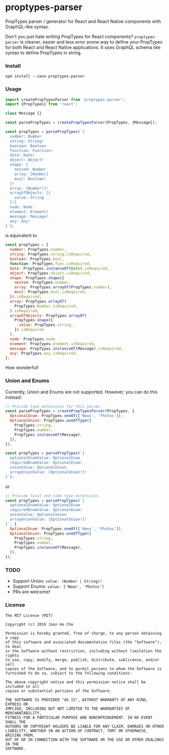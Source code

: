 # proptypes-parser
PropTypes parser / generator for React and React Native components with GraphQL-like syntax.

Don't you just hate writing PropTypes for React components?
`proptypes-parser` is cleaner, easier and less error prone way to define your PropTypes for both React and React Native applications.
It uses GraphQL schema like syntax to define PropTypes in string.


### Install
```
npm install --save proptypes-parser
```


### Usage
```javascript
import createPropTypesParser from 'proptypes-parser';
import {PropTypes} from 'react';

class Message {}

const parsePropTypes = createPropTypesParser(PropTypes, {Message});

const propTypes = parsePropTypes(`{
  number: Number
  string: String!
  boolean: Boolean
  function: Function!
  date: Date!
  object: Object!
  shape: {
    nested: Number
    array: [Number]
    must: Boolean!
  }!
  array: [Number!]!
  arrayOfObjects: [{
    value: String
  }!]
  node: Node
  element: Element!
  message: Message!
  any: Any!
}`);
```
is equivalent to
```javascript
const propTypes = {
  number: PropTypes.number,
  string: PropTypes.string.isRequired,
  boolean: PropTypes.bool,
  function: PropTypes.func.isRequired,
  date: PropTypes.instanceOf(Date).isRequired,
  object: PropTypes.object.isRequired,
  shape: PropTypes.shape({
    nested: PropTypes.number,
    array: PropTypes.arrayOf(PropTypes.number),
    must: PropTypes.bool.isRequired,
  }).isRequired,
  array: PropTypes.arrayOf(
    PropTypes.Number.isRequired,
  ).isRequired,
  arrayOfObjects: PropTypes.arrayOf(
    PropTypes.shape({
      value: PropTypes.string,
    }).isRequired
  ),
  node: PropTypes.node
  element: PropTypes.element.isRequired,
  message: PropTypes.instanceOf(Message).isRequired,
  any: PropTypes.any.isRequired,
};
```
How wonderful!


### Union and Enums
Currently, Union and Enums are not supported.
However, you can do this instead:
```javascript
// Provide type extensions for this parser.
const parsePropTypes = createPropTypesParser(PropTypes, {
  OptionalEnum: PropTypes.oneOf(['News', 'Photos']),
  OptionalUnion: PropTypes.oneOfType([
    PropTypes.string,
    PropTypes.number,
    PropTypes.instanceOf(Message),
  ]),
});

const propTypes = parsePropTypes(`{
  optionalEnumValue: OptionalEnum
  requiredEnumValue: OptionalEnum!
  unionValue: OptionalUnion
  arrayUnionValue: [OptionalUnion!]!
}`);
```
or
```javascript
// Provide local one-time type extensions.
const propTypes = parsePropTypes(`{
  optionalEnumValue: OptionalEnum
  requiredEnumValue: OptionalEnum!
  unionValue: OptionalUnion
  arrayUnionValue: [OptionalUnion!]!
}`, {
  OptionalEnum: PropTypes.oneOf(['News', 'Photos']),
  OptionalUnion: PropTypes.oneOfType([
    PropTypes.string,
    PropTypes.number,
    PropTypes.instanceOf(Message),
  ]),
});
```


### TODO
 - Support Union: `value: (Number | String)!`
 - Support Enums: `value: ['News', 'Photos']`
 - PRs are welcome!


### License
```
The MIT License (MIT)

Copyright (c) 2016 Joon Ho Cho

Permission is hereby granted, free of charge, to any person obtaining a copy
of this software and associated documentation files (the "Software"), to deal
in the Software without restriction, including without limitation the rights
to use, copy, modify, merge, publish, distribute, sublicense, and/or sell
copies of the Software, and to permit persons to whom the Software is
furnished to do so, subject to the following conditions:

The above copyright notice and this permission notice shall be included in all
copies or substantial portions of the Software.

THE SOFTWARE IS PROVIDED "AS IS", WITHOUT WARRANTY OF ANY KIND, EXPRESS OR
IMPLIED, INCLUDING BUT NOT LIMITED TO THE WARRANTIES OF MERCHANTABILITY,
FITNESS FOR A PARTICULAR PURPOSE AND NONINFRINGEMENT. IN NO EVENT SHALL THE
AUTHORS OR COPYRIGHT HOLDERS BE LIABLE FOR ANY CLAIM, DAMAGES OR OTHER
LIABILITY, WHETHER IN AN ACTION OF CONTRACT, TORT OR OTHERWISE, ARISING FROM,
OUT OF OR IN CONNECTION WITH THE SOFTWARE OR THE USE OR OTHER DEALINGS IN THE
SOFTWARE.
```
